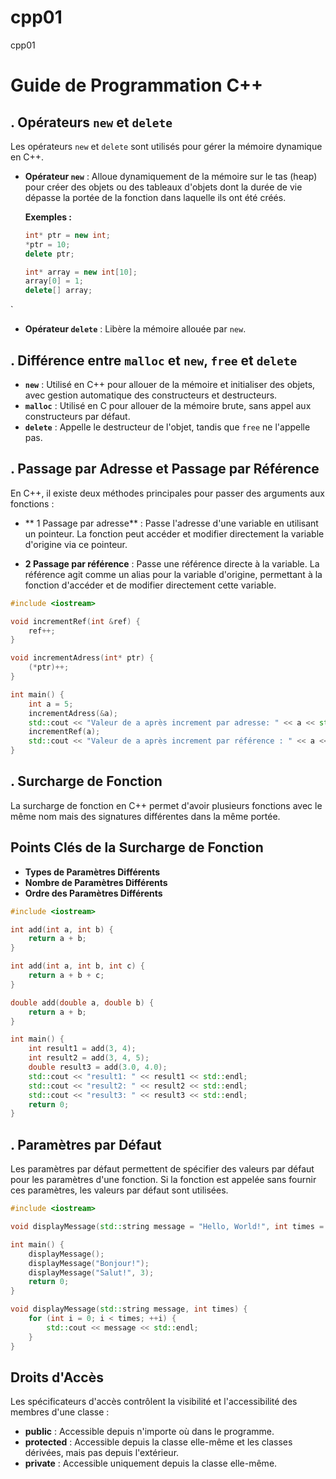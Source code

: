 # cpp01
cpp01
# Guide de Programmation C++

## . Opérateurs `new` et `delete`

Les opérateurs `new` et `delete` sont utilisés pour gérer la mémoire dynamique en C++.

- **Opérateur `new`** : Alloue dynamiquement de la mémoire sur le tas (heap) pour créer des objets ou des tableaux d'objets dont la durée de vie dépasse la portée de la fonction dans laquelle ils ont été créés.


  **Exemples :**

  ```cpp
  int* ptr = new int; 
  *ptr = 10;
  delete ptr;

  int* array = new int[10];
  array[0] = 1;
  delete[] array;
`
- **Opérateur `delete`** :
Libère la mémoire allouée par `new`.

## . Différence entre `malloc` et `new`, `free` et `delete`

- **`new`** : Utilisé en C++ pour allouer de la mémoire et initialiser des objets, avec gestion automatique des constructeurs et destructeurs.
- **`malloc`** : Utilisé en C pour allouer de la mémoire brute, sans appel aux constructeurs par défaut.
- **`delete`** : Appelle le destructeur de l'objet, tandis que `free` ne l'appelle pas.


## . Passage par Adresse et Passage par Référence

En C++, il existe deux méthodes principales pour passer des arguments aux fonctions :

- ** 1 Passage par adresse** : Passe l'adresse d'une variable en utilisant un pointeur. La fonction peut accéder et modifier directement la variable d'origine via ce pointeur.

- **2 Passage par référence** : Passe une référence directe à la variable. La référence agit comme un alias pour la variable d'origine, permettant à la fonction d'accéder et de modifier directement cette variable.

```cpp
#include <iostream>

void incrementRef(int &ref) { 
    ref++; 
} 

void incrementAdress(int* ptr) { 
    (*ptr)++; 
} 

int main() {
    int a = 5;
    incrementAdress(&a); 
    std::cout << "Valeur de a après increment par adresse: " << a << std::endl; 
    incrementRef(a);
    std::cout << "Valeur de a après increment par référence : " << a << std::endl; 
}
```
## . Surcharge de Fonction

La surcharge de fonction en C++ permet d'avoir plusieurs fonctions avec le même nom mais des signatures différentes dans la même portée.
## Points Clés de la Surcharge de Fonction

- **Types de Paramètres Différents**
- **Nombre de Paramètres Différents**
- **Ordre des Paramètres Différents**

```cpp
#include <iostream>

int add(int a, int b) { 
    return a + b;
}

int add(int a, int b, int c) { 
    return a + b + c;
}

double add(double a, double b) { 
    return a + b;
}

int main() {
    int result1 = add(3, 4); 
    int result2 = add(3, 4, 5);
    double result3 = add(3.0, 4.0);
    std::cout << "result1: " << result1 << std::endl;
    std::cout << "result2: " << result2 << std::endl;
    std::cout << "result3: " << result3 << std::endl;
    return 0;
}
```
## . Paramètres par Défaut

Les paramètres par défaut permettent de spécifier des valeurs par défaut pour les paramètres d'une fonction. Si la fonction est appelée sans fournir ces paramètres, les valeurs par défaut sont utilisées.

```cpp
#include <iostream>

void displayMessage(std::string message = "Hello, World!", int times = 1); 

int main() { 
    displayMessage();
    displayMessage("Bonjour!");
    displayMessage("Salut!", 3);
    return 0;
} 

void displayMessage(std::string message, int times) { 
    for (int i = 0; i < times; ++i) {
        std::cout << message << std::endl; 
    } 
}
```

## Droits d'Accès

Les spécificateurs d'accès contrôlent la visibilité et l'accessibilité des membres d'une classe :

- **public** : Accessible depuis n'importe où dans le programme.
- **protected** : Accessible depuis la classe elle-même et les classes dérivées, mais pas depuis l'extérieur.
- **private** : Accessible uniquement depuis la classe elle-même.


